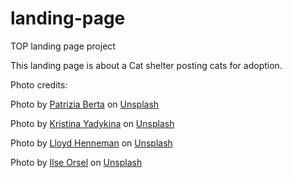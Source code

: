 # landing-page
TOP landing page project

This landing page is about a Cat shelter posting cats for adoption.

Photo credits:

Photo by <a href="https://unsplash.com/@calicodesign?utm_content=creditCopyText&utm_medium=referral&utm_source=unsplash">Patrizia Berta</a> on <a href="https://unsplash.com/photos/orange-tabby-kitten-on-white-table-OSUIvOh1iaI?utm_content=creditCopyText&utm_medium=referral&utm_source=unsplash">Unsplash</a>

Photo by <a href="https://unsplash.com/@kristlisa?utm_content=creditCopyText&utm_medium=referral&utm_source=unsplash">Kristina Yadykina</a> on <a href="https://unsplash.com/photos/short-fur-brown-and-white-cat-resting-on-floor-21NRDbMJF94?utm_content=creditCopyText&utm_medium=referral&utm_source=unsplash">Unsplash</a>
  
Photo by <a href="https://unsplash.com/@lloydhenneman?utm_content=creditCopyText&utm_medium=referral&utm_source=unsplash">Lloyd Henneman</a> on <a href="https://unsplash.com/photos/brown-and-white-tabby-cat-mBRfYA0dYYE?utm_content=creditCopyText&utm_medium=referral&utm_source=unsplash">Unsplash</a>

Photo by <a href="https://unsplash.com/@lgtts?utm_content=creditCopyText&utm_medium=referral&utm_source=unsplash">Ilse Orsel</a> on <a href="https://unsplash.com/photos/white-and-brown-tabby-kittens-vmFEBIEz0hQ?utm_content=creditCopyText&utm_medium=referral&utm_source=unsplash">Unsplash</a>
  
  
